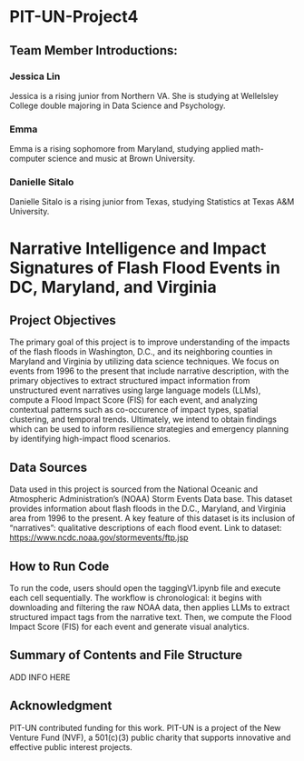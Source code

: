 # PIT-UN-Project4

## Team Member Introductions: 
### Jessica Lin
Jessica is a rising junior from Northern VA. She is studying at Wellelsley College double majoring in Data Science and Psychology.

### Emma 
Emma is a rising sophomore from Maryland, studying applied math-computer science and music at Brown University. 

### Danielle Sitalo
Danielle Sitalo is a rising junior from Texas, studying Statistics at Texas A&M University. 

# Narrative Intelligence and Impact Signatures of Flash Flood Events in DC, Maryland, and Virginia

## Project Objectives
The primary goal of this project is to improve understanding of the impacts of the flash floods in Washington, D.C., and its neighboring counties in Maryland and Virginia by utilizing data science techniques. We focus on events from 1996 to the present that include narrative description, with the primary objectives to extract structured impact information from unstructured event narratives using large language models (LLMs), compute a Flood Impact Score (FIS) for each event, and analyzing contextual patterns such as co-occurence of impact types, spatial clustering, and temporal trends. Ultimately, we intend to obtain findings which can be used to inform resilience strategies and emergency planning by identifying high-impact flood scenarios. 

## Data Sources
Data used in this project is sourced from the National Oceanic and Atmospheric Administration’s (NOAA) Storm Events Data base. This dataset provides information about flash floods in the D.C., Maryland, and Virginia area from 1996 to the present. A key feature of this dataset is its inclusion of “narratives”: qualitative descriptions of each flood event. 
Link to dataset: https://www.ncdc.noaa.gov/stormevents/ftp.jsp

## How to Run Code
To run the code, users should open the taggingV1.ipynb file and execute each cell sequentially. The workflow is chronological: it begins with downloading and filtering the raw NOAA data, then applies LLMs to extract structured impact tags from the narrative text. Then, we compute the Flood Impact Score (FIS) for each event and generate visual analytics. 

## Summary of Contents and File Structure

ADD INFO HERE


## Acknowledgment
PIT-UN contributed funding for this work. PIT-UN is a project of the New Venture
Fund (NVF), a 501(c)(3) public charity that supports innovative and effective
public interest projects.
